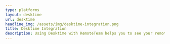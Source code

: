 ```yaml
---
type: platforms
layout: desktime
url: desktime
headline_img: /assets/img/desktime-integration.png
title: Desktime Integration
description: Using Desktime with RemoteTeam helps you to see your remote workers’ dedicated time each day, week & month. Automate your payrolls now with desktime API!
---
```

